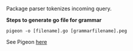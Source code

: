 Package parser tokenizes incoming
query.

**Steps to generate go file for grammar**
```
pigeon -o [filename].go [grammarfilename].peg
```

See Pigeon [here](https://github.com/mna/pigeon)